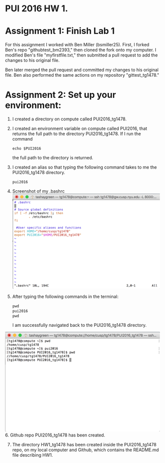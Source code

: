 # PUI 2016 HW 1.  

# Assignment 1: Finish Lab 1

For this assignment I worked with Ben Miller (bsmiller25). First, I forked Ben's repo "githubtest_bm2393," then cloned the fork onto my computer. I modified Ben's file "myfirstfile.txt," then submitted a pull request to add the changes to his original file. 

Ben later merged the pull request and committed my changes to his original file. Ben also performed the same actions on my repository "gittest_tg1478."


# Assignment 2: Set up your environment: 

1. I created a directory on compute called PUI2016_tg1478.
2. I created an environment variable on compute called PUI2016, that returns the full path to the directory PUI2016_tg1478.
	If I run the command
	```
	echo $PUI2016
	```
	the full path to the directory is returned.
3. I created an alias so that typing the following command takes to me the PUI2016_tg1478 directory. 
	```
	pui2016
	```
	
4. Screenshot of my .bashrc
![Screenshot 1 Assignment 2: my .bashrc](HW1_SS1.png)

5. After typing the following commands in the terminal: 
	```
	pwd
	pui2016
	pwd
	```
	I am successfully navigated back to the PUI2016_tg1478 directory. 
	
![Screenshot 2 Assignment 2: my successful commands using $PUI2016 and the pui2016 alias](HW1_SS2.png)
6. Github repo PUI2016_tg1478 has been created. 

7. The directory HW1_tg1478 has been created inside the PUI2016_tg1478 repo, on my local computer and Github, which contains the README.md file describing HW1. 
